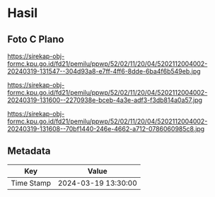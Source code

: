 # Hasil

## Foto C Plano

https://sirekap-obj-formc.kpu.go.id/fd21/pemilu/ppwp/52/02/11/20/04/5202112004002-20240319-131547--304d93a8-e7ff-4ff6-8dde-6ba4f6b549eb.jpg

https://sirekap-obj-formc.kpu.go.id/fd21/pemilu/ppwp/52/02/11/20/04/5202112004002-20240319-131600--2270938e-bceb-4a3e-adf3-f3db814a0a57.jpg

https://sirekap-obj-formc.kpu.go.id/fd21/pemilu/ppwp/52/02/11/20/04/5202112004002-20240319-131608--70bf1440-246e-4662-a712-0786060985c8.jpg


## Metadata

| Key        | Value               |
| ---------- | ------------------- |
| Time Stamp | 2024-03-19 13:30:00 |



